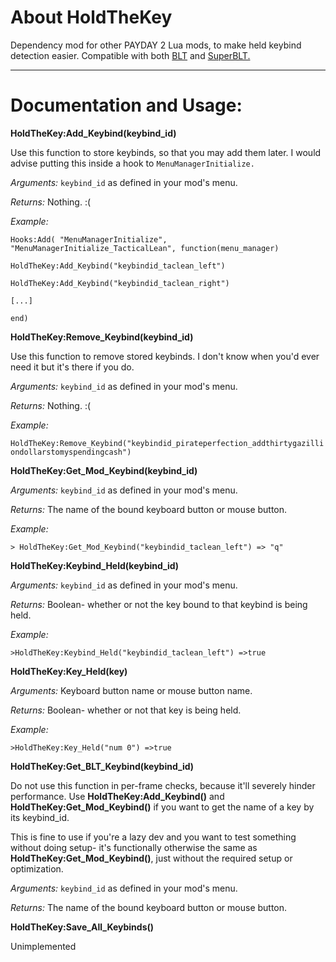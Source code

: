 # About HoldTheKey
Dependency mod for other PAYDAY 2 Lua mods, to make held keybind detection easier.
Compatible with both [BLT](https://github.com/JamesWilko/Payday-2-BLT-Lua) and [SuperBLT.](https://superblt.znix.xyz)

---

# Documentation and Usage:


**HoldTheKey:Add_Keybind(keybind_id)**

  Use this function to store keybinds, so that you may add them later. I would advise putting this inside a hook to `MenuManagerInitialize.`

  *Arguments:* `keybind_id` as defined in your mod's menu.

  *Returns:* Nothing. :(

  *Example:* 

  `Hooks:Add( "MenuManagerInitialize", "MenuManagerInitialize_TacticalLean", function(menu_manager)`

  `HoldTheKey:Add_Keybind("keybindid_taclean_left")`

  `HoldTheKey:Add_Keybind("keybindid_taclean_right")`

  `[...]`

  `end)`

**HoldTheKey:Remove_Keybind(keybind_id)**

  Use this function to remove stored keybinds. I don't know when you'd ever need it but it's there if you do.

  *Arguments:* `keybind_id` as defined in your mod's menu.

  *Returns:* Nothing. :(

  *Example:*

  `HoldTheKey:Remove_Keybind("keybindid_pirateperfection_addthirtygazilliondollarstomyspendingcash")`

**HoldTheKey:Get_Mod_Keybind(keybind_id)**

  *Arguments:* `keybind_id` as defined in your mod's menu.

  *Returns:* The name of the bound keyboard button or mouse button.

  *Example:*

  `> HoldTheKey:Get_Mod_Keybind("keybindid_taclean_left")
  => "q"`

**HoldTheKey:Keybind_Held(keybind_id)**

  *Arguments:* `keybind_id` as defined in your mod's menu.

  *Returns:* Boolean- whether or not the key bound to that keybind is being held.

  *Example:* 

  `>HoldTheKey:Keybind_Held("keybindid_taclean_left")
  =>true`

**HoldTheKey:Key_Held(key)**

  *Arguments:* Keyboard button name or mouse button name.

  *Returns:* Boolean- whether or not that key is being held.

  *Example:*

  `>HoldTheKey:Key_Held("num 0")
  =>true`

**HoldTheKey:Get_BLT_Keybind(keybind_id)**

  Do not use this function in per-frame checks, because it'll severely hinder performance. Use **HoldTheKey:Add_Keybind()** and **HoldTheKey:Get_Mod_Keybind()** if you want to get the name of a key by its keybind_id.

  This is fine to use if you're a lazy dev and you want to test something without doing setup- it's functionally otherwise the same as **HoldTheKey:Get_Mod_Keybind()**, just without the required setup or optimization.

  *Arguments:* `keybind_id` as defined in your mod's menu.

  *Returns:* The name of the bound keyboard button or mouse button.

**HoldTheKey:Save_All_Keybinds()**

  Unimplemented

